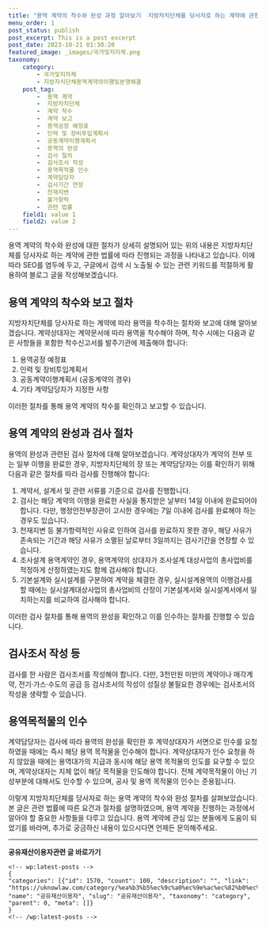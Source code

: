 ```yaml
---
title: "용역 계약의 착수와 완성 과정 알아보기  지방자치단체를 당사자로 하는 계약에 관한 법률의 요건과 절차"
menu_order: 1
post_status: publish
post_excerpt: This is a post excerpt
post_date: 2023-10-21 01:30:20
featured_image: _images/국가및지자체.png
taxonomy:
    category:
        - 국가및지자체
        - 지방자치단체용역계약의이행및분쟁해결
    post_tag:
        -  용역 계약
        -  지방자치단체
        -  계약 착수
        -  계약 보고
        -  용역공정 예정표
        -  인력 및 장비투입계획서
        -  공동계약이행계획서
        -  용역의 완성
        -  검사 절차
        -  검사조서 작성
        -  용역목적물 인수
        -  계약담당자
        -  검사기간 연장
        -  천재지변
        -  불가항력
        -  관련 법률
    field1: value 1
    field2: value 2
---
```



용역 계약의 착수와 완성에 대한 절차가 상세히 설명되어 있는 위의 내용은 지방자치단체를 당사자로 하는 계약에 관한 법률에 따라 진행되는 과정을 나타내고 있습니다. 이에 따라 SEO를 염두에 두고, 구글에서 검색 시 노출될 수 있는 관련 키워드를 적절하게 활용하여 블로그 글을 작성해보겠습니다.

## 용역 계약의 착수와 보고 절차

지방자치단체를 당사자로 하는 계약에 따라 용역을 착수하는 절차와 보고에 대해 알아보겠습니다. 계약상대자는 계약문서에 따라 용역을 착수해야 하며, 착수 시에는 다음과 같은 사항들을 포함한 착수신고서를 발주기관에 제출해야 합니다:

1. 용역공정 예정표
2. 인력 및 장비투입계획서
3. 공동계약이행계획서 (공동계약의 경우)
4. 기타 계약담당자가 지정한 사항

이러한 절차를 통해 용역 계약의 착수를 확인하고 보고할 수 있습니다.

## 용역 계약의 완성과 검사 절차

용역의 완성과 관련된 검사 절차에 대해 알아보겠습니다. 계약상대자가 계약의 전부 또는 일부 이행을 완료한 경우, 지방자치단체의 장 또는 계약담당자는 이를 확인하기 위해 다음과 같은 절차를 따라 검사를 진행해야 합니다:

1. 계약서, 설계서 및 관련 서류를 기준으로 검사를 진행합니다.
2. 검사는 해당 계약의 이행을 완료한 사실을 통지받은 날부터 14일 이내에 완료되어야 합니다. 다만, 행정안전부장관이 고시한 경우에는 7일 이내에 검사를 완료해야 하는 경우도 있습니다.
3. 천재지변 등 불가항력적인 사유로 인하여 검사를 완료하지 못한 경우, 해당 사유가 존속되는 기간과 해당 사유가 소멸된 날로부터 3일까지는 검사기간을 연장할 수 있습니다.
4. 조사설계 용역계약인 경우, 용역계약의 상대자가 조사설계 대상사업의 총사업비를 적정하게 산정하였는지도 함께 검사해야 합니다.
5. 기본설계와 실시설계를 구분하여 계약을 체결한 경우, 실시설계용역의 이행검사를 할 때에는 실시설계대상사업의 총사업비의 산정이 기본설계서와 실시설계서에서 일치하는지를 비교하여 검사해야 합니다.

이러한 검사 절차를 통해 용역의 완성을 확인하고 이를 인수하는 절차를 진행할 수 있습니다.

## 검사조서 작성 등

검사를 한 사람은 검사조서를 작성해야 합니다. 다만, 3천만원 미만의 계약이나 매각계약, 전기·가스·수도의 공급 등 검사조서의 작성이 성질상 불필요한 경우에는 검사조서의 작성을 생략할 수 있습니다.

## 용역목적물의 인수

계약담당자는 검사에 따라 용역의 완성을 확인한 후 계약상대자가 서면으로 인수를 요청하였을 때에는 즉시 해당 용역 목적물을 인수해야 합니다. 계약상대자가 인수 요청을 하지 않았을 때에는 용역대가의 지급과 동시에 해당 용역 목적물의 인도를 요구할 수 있으며, 계약상대자는 지체 없이 해당 목적물을 인도해야 합니다. 전체 계약목적물이 아닌 기성부분에 대해서도 인수할 수 있으며, 공사 및 용역 목적물의 인수는 준용됩니다.

이렇게 지방자치단체를 당사자로 하는 용역 계약의 착수와 완성 절차를 살펴보았습니다. 본 글은 관련 법률에 따른 요건과 절차를 설명하였으며, 용역 계약을 진행하는 과정에서 알아야 할 중요한 사항들을 다루고 있습니다. 용역 계약에 관심 있는 분들에게 도움이 되었기를 바라며, 추가로 궁금하신 내용이 있으시다면 언제든 문의해주세요.

<!-- wp:separator -->
<hr class="wp-block-separator has-alpha-channel-opacity"/>
<!-- /wp:separator -->
<!-- wp:group {"backgroundColor":"base","layout":{"type":"constrained"}} -->
<div class="wp-block-group has-base-background-color has-background">
<!-- wp:paragraph {"align":"center","fontSize":"large"} -->
<p class="has-text-align-center has-large-font-size"><strong>공유재산이용자관련 글 바로가기</strong></p>
<!-- /wp:paragraph -->

    <!-- wp:latest-posts -->
    {
    "categories": [{"id": 1570, "count": 100, "description": "", "link": "https://uknowlaw.com/category/%ea%b3%b5%ec%9c%a0%ec%9e%ac%ec%82%b0%ec%9d%b4%ec%9a%a9%ec%9e%90/", "name": "공유재산이용자", "slug": "공유재산이용자", "taxonomy": "category", "parent": 0, "meta": []}
    }
    <!-- /wp:latest-posts -->
    
</div>
<!-- /wp:group -->
    